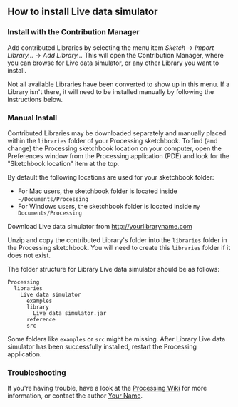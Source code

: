 ## How to install Live data simulator

### Install with the Contribution Manager

Add contributed Libraries by selecting the menu item _Sketch_ → _Import Library..._ → _Add Library..._ This will open the Contribution Manager, where you can browse for Live data simulator, or any other Library you want to install.

Not all available Libraries have been converted to show up in this menu. If a Library isn't there, it will need to be installed manually by following the instructions below.

### Manual Install

Contributed Libraries may be downloaded separately and manually placed within the `libraries` folder of your Processing sketchbook. To find (and change) the Processing sketchbook location on your computer, open the Preferences window from the Processing application (PDE) and look for the "Sketchbook location" item at the top.

By default the following locations are used for your sketchbook folder: 
  * For Mac users, the sketchbook folder is located inside `~/Documents/Processing` 
  * For Windows users, the sketchbook folder is located inside `My Documents/Processing`

Download Live data simulator from http://yourlibraryname.com

Unzip and copy the contributed Library's folder into the `libraries` folder in the Processing sketchbook. You will need to create this `libraries` folder if it does not exist.

The folder structure for Library Live data simulator should be as follows:

```
Processing
  libraries
    Live data simulator
      examples
      library
        Live data simulator.jar
      reference
      src
```
             
Some folders like `examples` or `src` might be missing. After Library Live data simulator has been successfully installed, restart the Processing application.

### Troubleshooting

If you're having trouble, have a look at the [Processing Wiki](https://github.com/processing/processing/wiki/How-to-Install-a-Contributed-Library) for more information, or contact the author [Your Name](http://yoururl.com).
